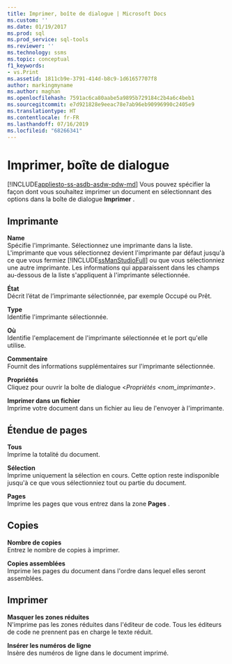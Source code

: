 ```yaml
---
title: Imprimer, boîte de dialogue | Microsoft Docs
ms.custom: ''
ms.date: 01/19/2017
ms.prod: sql
ms.prod_service: sql-tools
ms.reviewer: ''
ms.technology: ssms
ms.topic: conceptual
f1_keywords:
- vs.Print
ms.assetid: 1811cb9e-3791-414d-b8c9-1d61657707f8
author: markingmyname
ms.author: maghan
ms.openlocfilehash: 7591ac6ca80aabe5a9895b729184c2b4a6c4beb1
ms.sourcegitcommit: e7d921828e9eeac78e7ab96eb90996990c2405e9
ms.translationtype: HT
ms.contentlocale: fr-FR
ms.lasthandoff: 07/16/2019
ms.locfileid: "68266341"
---
```

# <a name="print-dialog-box"></a>Imprimer, boîte de dialogue
[!INCLUDE[appliesto-ss-asdb-asdw-pdw-md](../../includes/appliesto-ss-asdb-asdw-pdw-md.md)]
Vous pouvez spécifier la façon dont vous souhaitez imprimer un document en sélectionnant des options dans la boîte de dialogue **Imprimer** .  
  
## <a name="printer"></a>Imprimante  
**Name**  
Spécifie l'imprimante. Sélectionnez une imprimante dans la liste. L'imprimante que vous sélectionnez devient l'imprimante par défaut jusqu'à ce que vous fermiez [!INCLUDE[ssManStudioFull](../../includes/ssmanstudiofull-md.md)] ou que vous sélectionniez une autre imprimante. Les informations qui apparaissent dans les champs au-dessous de la liste s'appliquent à l'imprimante sélectionnée.  
  
**État**  
Décrit l’état de l’imprimante sélectionnée, par exemple Occupé ou Prêt.  
  
**Type**  
Identifie l'imprimante sélectionnée.  
  
**Où**  
Identifie l'emplacement de l'imprimante sélectionnée et le port qu'elle utilise.  
  
**Commentaire**  
Fournit des informations supplémentaires sur l'imprimante sélectionnée.  
  
**Propriétés**  
Cliquez pour ouvrir la boîte de dialogue \<*Propriétés <nom_imprimante*>.  
  
**Imprimer dans un fichier**  
Imprime votre document dans un fichier au lieu de l'envoyer à l'imprimante.  
  
## <a name="page-range"></a>Étendue de pages  
**Tous**  
Imprime la totalité du document.  
  
**Sélection**  
Imprime uniquement la sélection en cours. Cette option reste indisponible jusqu'à ce que vous sélectionniez tout ou partie du document.  
  
**Pages**  
Imprime les pages que vous entrez dans la zone **Pages** .  
  
## <a name="copies"></a>Copies  
**Nombre de copies**  
Entrez le nombre de copies à imprimer.  
  
**Copies assemblées**  
Imprime les pages du document dans l'ordre dans lequel elles seront assemblées.  
  
## <a name="print-what"></a>Imprimer  
**Masquer les zones réduites**  
N'imprime pas les zones réduites dans l'éditeur de code. Tous les éditeurs de code ne prennent pas en charge le texte réduit.  
  
**Insérer les numéros de ligne**  
Insère des numéros de ligne dans le document imprimé.  
  
